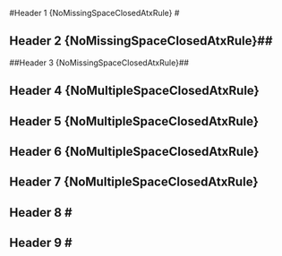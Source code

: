 #Header 1 {NoMissingSpaceClosedAtxRule} #

## Header 2 {NoMissingSpaceClosedAtxRule}##

##Header 3 {NoMissingSpaceClosedAtxRule}##

##  Header 4 {NoMultipleSpaceClosedAtxRule} ##

## Header 5 {NoMultipleSpaceClosedAtxRule}  ##

##  Header 6 {NoMultipleSpaceClosedAtxRule}  ##

##   Header 7 {NoMultipleSpaceClosedAtxRule}   ##

## Header 8 \#

## Header 9  \#
